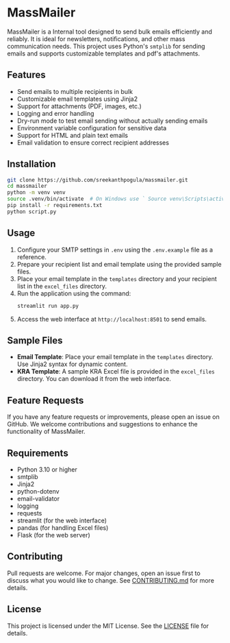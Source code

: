 # MassMailer

MassMailer is a Internal tool designed to send bulk emails efficiently and reliably. It is ideal for newsletters, notifications, and other mass communication needs.
This project uses Python's `smtplib` for sending emails and supports customizable templates and pdf's attachments.


## Features

- Send emails to multiple recipients in bulk
- Customizable email templates using Jinja2
- Support for attachments (PDF, images, etc.)
- Logging and error handling
- Dry-run mode to test email sending without actually sending emails
- Environment variable configuration for sensitive data
- Support for HTML and plain text emails
- Email validation to ensure correct recipient addresses

## Installation

```bash
git clone https://github.com/sreekanthpogula/massmailer.git
cd massmailer
python -m venv venv
source .venv/bin/activate  # On Windows use ` Source venv\Scripts\activate`
pip install -r requirements.txt
python script.py
```

## Usage

1. Configure your SMTP settings in `.env` using the `.env.example` file as a reference.
2. Prepare your recipient list and email template using the provided sample files.
3. Place your email template in the `templates` directory and your recipient list in the `excel_files` directory.
4. Run the application using the command:
   ```bash
   streamlit run app.py
   ```
5. Access the web interface at `http://localhost:8501` to send emails.

## Sample Files
- **Email Template**: Place your email template in the `templates` directory. Use Jinja2 syntax for dynamic content.
- **KRA Template**: A sample KRA Excel file is provided in the `excel_files` directory. You can download it from the web interface.


## Feature Requests
If you have any feature requests or improvements, please open an issue on GitHub. We welcome contributions and suggestions to enhance the functionality of MassMailer.

## Requirements
- Python 3.10 or higher
- smtplib
- Jinja2
- python-dotenv
- email-validator
- logging
- requests
- streamlit (for the web interface)
- pandas (for handling Excel files)
- Flask (for the web server)

## Contributing

Pull requests are welcome. For major changes, open an issue first to discuss what you would like to change. See [CONTRIBUTING.md](CONTRIBUTING.md) for more details.

## License
This project is licensed under the MIT License. See the [LICENSE](LICENSE) file for details.